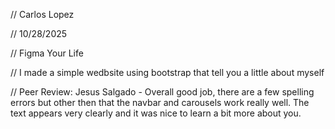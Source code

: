 // Carlos Lopez 

 // 10/28/2025

 // Figma Your Life

 // I made a simple wedbsite using bootstrap that tell you a little about myself 
 
// Peer Review: Jesus Salgado - Overall good job, there are a few spelling errors but other then that the navbar and carousels work really well. The text appears very clearly and it was nice to learn a bit more about you. 
